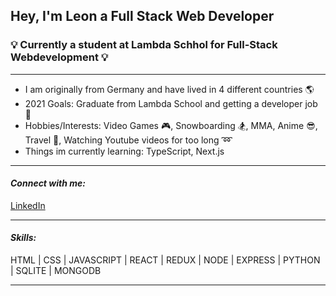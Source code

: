 ## Hey, I'm Leon a Full Stack Web Developer

### 💡 Currently a student at Lambda Schhol for Full-Stack Webdevelopment 💡
------------------------------------------------------------------------------
 
* I am originally from Germany and have lived in 4 different countries :earth_americas:
* 2021 Goals: Graduate from Lambda School and getting a developer job :eyes:
* Hobbies/Interests: Video Games :video_game:, Snowboarding :snowboarder:, MMA, Anime :sunglasses:, Travel :briefcase:, Watching Youtube videos for too long :loop:
* Things im currently learning: TypeScript, Next.js
-------------------------------------------------------------------------------
#### ***Connect with me:***
[LinkedIn](https://www.linkedin.com/in/leon-nasswetter-161811178/)

-------------------------------------------------------------------------------
#### ***Skills:***
HTML | CSS | JAVASCRIPT | REACT | REDUX | NODE | EXPRESS | PYTHON | SQLITE | MONGODB

-------------------------------------------------------------------------------

